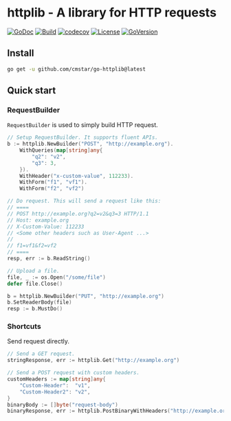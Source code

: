 # httplib - A library for HTTP requests

[![GoDoc](https://pkg.go.dev/badge/github.com/cmstar/go-httplib)](https://pkg.go.dev/github.com/cmstar/go-httplib)
[![Build](https://github.com/cmstar/go-httplib/workflows/Go/badge.svg)](https://github.com/cmstar/go-httplib/actions?query=workflow%3AGo)
[![codecov](https://codecov.io/gh/cmstar/go-httplib/branch/master/graph/badge.svg)](https://codecov.io/gh/cmstar/go-httplib)
[![License](https://img.shields.io/badge/license-MIT-brightgreen.svg?style=flat)](https://opensource.org/licenses/MIT)
[![GoVersion](https://img.shields.io/github/go-mod/go-version/cmstar/go-httplib)](https://github.com/cmstar/go-httplib/blob/main/go.mod)

## Install

```bash
go get -u github.com/cmstar/go-httplib@latest
```

## Quick start

### RequestBuilder

`RequestBuilder` is used to simply build HTTP request.

```go
// Setup RequestBuilder. It supports fluent APIs.
b := httplib.NewBuilder("POST", "http://example.org").
    WithQueries(map[string]any{
        "q2": "v2",
        "q3": 3,
    }).
    WithHeader("x-custom-value", 112233).
    WithForm("f1", "vf1").
    WithForm("f2", "vf2")

// Do request. This will send a request like this:
// ====
// POST http://example.org?q2=v2&q3=3 HTTP/1.1
// Host: example.org
// X-Custom-Value: 112233
// <Some other headers such as User-Agent ...>
//
// f1=vf1&f2=vf2
// ====
resp, err := b.ReadString()

// Upload a file.
file, _ := os.Open("/some/file")
defer file.Close()

b = httplib.NewBuilder("PUT", "http://example.org")
b.SetReaderBody(file)
resp := b.MustDo()
```

### Shortcuts

Send request directly.

```go
// Send a GET request.
stringResponse, err := httplib.Get("http://example.org")

// Send a POST request with custom headers.
customHeaders := map[string]any{
    "Custom-Header":  "v1",
    "Custom-Header2": "v2",
}
binaryBody := []byte("request-body")
binaryResponse, err := httplib.PostBinaryWithHeaders("http://example.org", binaryBody, customHeaders)
```